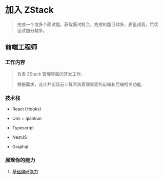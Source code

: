 # 加入 ZStack

> 完成一个或多个面试题，获取面试机会，完成的题目越多，质量越高，后续面试加分越多。

## 前端工程师

### 工作内容

> 负责 ZStack 管理界面的开发工作;
>
> 根据需求，设计并实现云计算系统管理界面的前端和后端相关功能;


### 技术栈

- React (Hooks)
- Umi + qiankun
- Typescript

- NestJS
- Graphql


### 展现你的能力

1. [基础编码能力](./questions/base.md)
